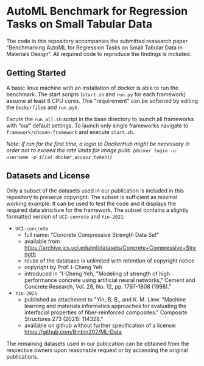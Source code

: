 # AutoML Benchmark for Regression Tasks on Small Tabular Data 

The code in this repository accompanies the submitted reasearch paper “Benchmarking AutoML for Regression Tasks on Small Tabular Data in Materials Design“.
All required code to reproduce the findings is included.

## Getting Started 

A basic linux machine with an installation of docker is able to run the benchmark.
The start scripts (`start.sh` and `run.py` for each framework) assume at least 8 CPU cores. 
This "requirement" can be softened by editing the `Dockerfile`s and `run.py`s.

Excute the `run_all.sh` script in the base directory to launch all frameworks with “our“ default settings. 
To launch only single frameworks navigate to `framework/chosen-framework` and execute `start.sh`.

*Note: If run for the first time, a login to DockerHub might be necessary in order not to exceed the rate limits for image pulls. (`docker login -u username -p $(cat docker_access_token)`)*

## Datasets and License

Only a subset of the datasets used in our publication is included in this repository to preserve copyright.
The subset is sufficient as minimal working example.
It can be used to test the code and it displays the required data structure for the framework.
The subset contains a slightly formatted version of `UCI-conrete` and `Yin-2021`: 

* `UCI-concrete` 
    - full name: "Concrete Compressive Strength Data Set"
    - available from https://archive.ics.uci.edu/ml/datasets/Concrete+Compressive+Strength
    - reuse of the database is unlimited with retention of copyright notice
    - copyright by Prof. I-Cheng Yeh
    - introduced in "I-Cheng Yeh, "Modeling of strength of high performance concrete using artificial neural networks," Cement and Concrete Research, Vol. 28, No. 12, pp. 1797-1808 (1998)."
* `Yin-2021`
    - published as attachment to "Yin, B. B., and K. M. Liew. "Machine learning and materials informatics approaches for evaluating the interfacial properties of fiber-reinforced composites." Composite Structures 273 (2021): 114328."
    - available on github without further specification of a license: https://github.com/Binbin202/ML-Data

The remaining datasets used in our publication can be obtained from the respective owners upon reasonable request or by accessing the original publications. 
